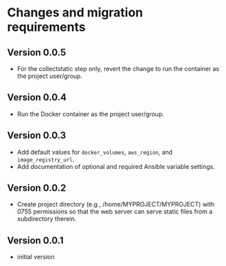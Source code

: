 # Changes and migration requirements

## Version 0.0.5

* For the collectstatic step only, revert the change to run the container as the
  project user/group.

## Version 0.0.4

* Run the Docker container as the project user/group.

## Version 0.0.3

* Add default values for `docker_volumes`, `aws_region`, and `image_registry_url`.
* Add documentation of optional and required Ansible variable settings.

## Version 0.0.2

* Create project directory (e.g., /home/MYPROJECT/MYPROJECT) with 0755 permissions so
  that the web server can serve static files from a subdirectory therein.

## Version 0.0.1

* initial version
